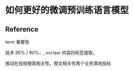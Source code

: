 # 如何更好的微调预训练语言模型









## Reference

[](https://ruder.io/recent-advances-lm-fine-tuning/)

term 重要性

技术 95% / 90%，, ocr/asr 内容的标签提取，

推动在视频搜索相关性，图文相关性两个业务落地指标

